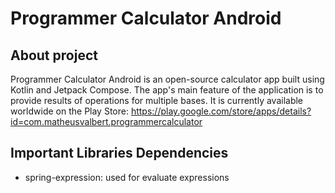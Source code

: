 # Programmer Calculator Android

## About project

Programmer Calculator Android is an open-source calculator app built using Kotlin and Jetpack
Compose.
The app's main feature of the application is to provide results of operations for multiple bases.
It is currently available worldwide on the Play Store:
https://play.google.com/store/apps/details?id=com.matheusvalbert.programmercalculator

## Important Libraries Dependencies

- spring-expression: used for evaluate expressions